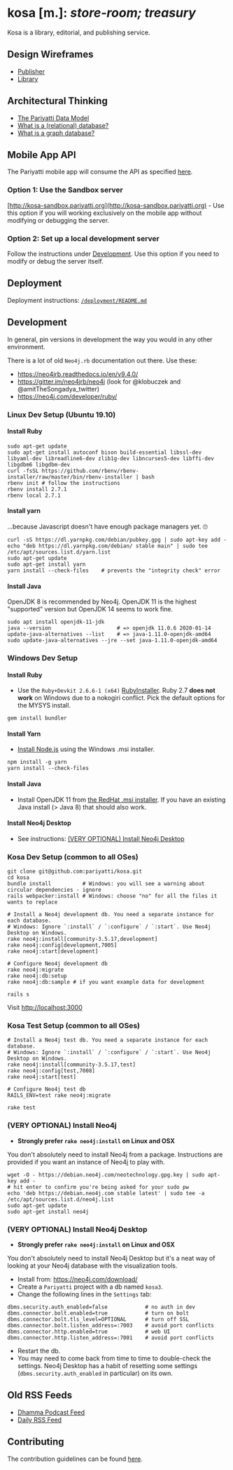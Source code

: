 # kosa [m.]: _store-room; treasury_

Kosa is a library, editorial, and publishing service.

## Design Wireframes

- [Publisher](https://whimsical.com/4tTbGHDiYkYXj7cUnTBSTb)
- [Library](https://whimsical.com/6LN2LDkv1bRyyuojyiJ8oV)

## Architectural Thinking

- [The Pariyatti Data Model](https://github.com/pariyatti/agga/blob/master/docs/data-models.pdf)
- [What is a (relational) database?](https://docs.google.com/document/d/1QuiWPaAUH9_UOeBouGGCgF_FyRRhoL4uLkfKvSsbw2o/edit#)
- [What is a graph database?](https://neo4j.com/developer/graph-database/)

## Mobile App API

The Pariyatti mobile app will consume the API as specified [here](https://github.com/pariyatti/kosa/blob/master/docs/api.md).

### Option 1: Use the Sandbox server

[http://kosa-sandbox.pariyatti.org](http://kosa-sandbox.pariyatti.org) - Use this option if you will working exclusively on the mobile app without modifying or debugging the server.

### Option 2: Set up a local development server

Follow the instructions under [Development](https://github.com/pariyatti/kosa#development). Use this option if you need to modify or debug the server itself.

## Deployment

Deployment instructions: [`/deployment/README.md`](https://github.com/pariyatti/kosa/blob/master/deployment/README.md)

## Development

In general, pin versions in development the way you would in any other environment.

There is a lot of old `Neo4j.rb` documentation out there. Use these:

- https://neo4jrb.readthedocs.io/en/v9.4.0/
- https://gitter.im/neo4jrb/neo4j (look for @klobuczek and @amitTheSongadya_twitter)
- https://neo4j.com/developer/ruby/

### Linux Dev Setup (Ubuntu 19.10)

#### Install Ruby

```
sudo apt-get update
sudo apt-get install autoconf bison build-essential libssl-dev libyaml-dev libreadline6-dev zlib1g-dev libncurses5-dev libffi-dev libgdbm6 libgdbm-dev
curl -fsSL https://github.com/rbenv/rbenv-installer/raw/master/bin/rbenv-installer | bash
rbenv init # follow the instructions
rbenv install 2.7.1
rbenv local 2.7.1
```

#### Install yarn

...because Javascript doesn't have enough package managers yet. 🙄

```
curl -sS https://dl.yarnpkg.com/debian/pubkey.gpg | sudo apt-key add -
echo "deb https://dl.yarnpkg.com/debian/ stable main" | sudo tee /etc/apt/sources.list.d/yarn.list
sudo apt-get update
sudo apt-get install yarn
yarn install --check-files    # prevents the "integrity check" error
```

#### Install Java

OpenJDK 8 is recommended by Neo4j. OpenJDK 11 is the highest "supported" version but OpenJDK 14 seems to work fine.

```
sudo apt install openjdk-11-jdk
java --version                     # => openjdk 11.0.6 2020-01-14
update-java-alternatives --list    # => java-1.11.0-openjdk-amd64
sudo update-java-alternatives --jre --set java-1.11.0-openjdk-amd64
```

### Windows Dev Setup

#### Install Ruby

- Use the `Ruby+Devkit 2.6.6-1 (x64)` [RubyInstaller](https://rubyinstaller.org/downloads/). Ruby 2.7 **does not work** on Windows due to a nokogiri conflict. Pick the default options for the MYSYS install.

```
gem install bundler
```

#### Install Yarn

- [Install Node.js](https://nodejs.org/en/download/) using the Windows .msi installer.

```
npm install -g yarn
yarn install --check-files
```

#### Install Java

- Install OpenJDK 11 from [the RedHat .msi installer](https://developers.redhat.com/products/openjdk/download). If you have an existing Java install (> Java 8) that should also work.

#### Install Neo4j Desktop

- See instructions: [(VERY OPTIONAL) Install Neo4j Desktop](https://github.com/pariyatti/kosa/#very-optional-install-neo4j-desktop)

### Kosa Dev Setup (common to all OSes)

```
git clone git@github.com:pariyatti/kosa.git
cd kosa
bundle install          # Windows: you will see a warning about circular dependencies - ignore
rails webpacker:install # Windows: choose "no" for all the files it wants to replace

# Install a Neo4j development db. You need a separate instance for each database.
# Windows: Ignore `:install` / `:configure` / `:start`. Use Neo4j Desktop on Windows.
rake neo4j:install[community-3.5.17,development]
rake neo4j:config[development,7005]
rake neo4j:start[development]

# Configure Neo4j development db
rake neo4j:migrate
rake neo4j:db:setup
rake neo4j:db:sample # if you want example data for development

rails s
```

Visit [http://localhost:3000](http://localhost:3000)

### Kosa Test Setup (common to all OSes)

```
# Install a Neo4j test db. You need a separate instance for each database.
# Windows: Ignore `:install` / `:configure` / `:start`. Use Neo4j Desktop on Windows.
rake neo4j:install[community-3.5.17,test]
rake neo4j:config[test,7008]
rake neo4j:start[test]

# Configure Neo4j test db
RAILS_ENV=test rake neo4j:migrate

rake test
```

### (VERY OPTIONAL) Install Neo4j

- **Strongly prefer `rake neo4j:install` on Linux and OSX**

You don't absolutely need to install Neo4j from a package. Instructions are provided if you want an instance of Neo4j to play with.

```
wget -O - https://debian.neo4j.com/neotechnology.gpg.key | sudo apt-key add -
# hit enter to confirm you're being asked for your sudo pw
echo 'deb https://debian.neo4j.com stable latest' | sudo tee -a /etc/apt/sources.list.d/neo4j.list
sudo apt-get update
sudo apt-get install neo4j
```

### (VERY OPTIONAL) Install Neo4j Desktop

- **Strongly prefer `rake neo4j:install` on Linux and OSX**

You don't absolutely need to install Neo4j Desktop but it's a neat way of looking at your Neo4j database with the visualization tools.

- Install from: https://neo4j.com/download/
- Create a `Pariyatti` project with a db named `kosa3`.
- Change the following lines in the `Settings` tab:

```
dbms.security.auth_enabled=false            # no auth in dev
dbms.connector.bolt.enabled=true            # turn on bolt
dbms.connector.bolt.tls_level=OPTIONAL      # turn off SSL
dbms.connector.bolt.listen_address=:7003    # avoid port conflicts
dbms.connector.http.enabled=true            # web UI
dbms.connector.http.listen_address=:7001    # avoid port conflicts
```

- Restart the db.
- You may need to come back from time to time to double-check the settings. Neo4j Desktop has a habit of resetting some settings (`dbms.security.auth_enabled` in particular) on its own.

## Old RSS Feeds

- [Dhamma Podcast Feed](http://feeds.pariyatti.org/dhammapodcasts)
- [Daily RSS Feed](https://www.pariyatti.org/Free-Resources/Daily-Words/RSS-Feeds)

## Contributing

The contribution guidelines can be found [here](https://github.com/pariyatti/agga/blob/master/CONTRIBUTING.md).
